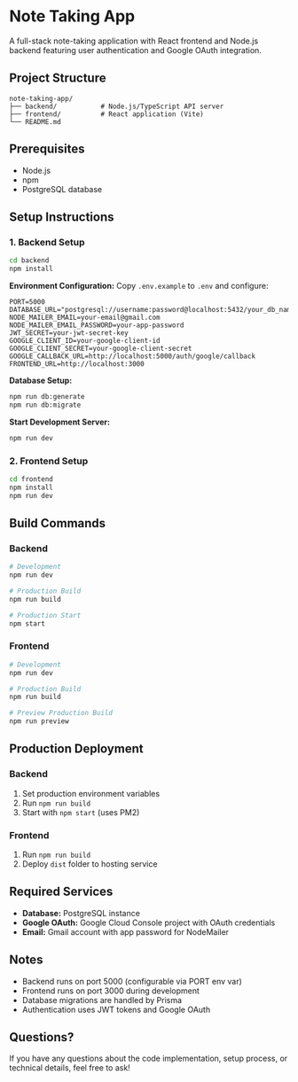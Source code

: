# Note Taking App

A full-stack note-taking application with React frontend and Node.js backend featuring user authentication and Google OAuth integration.

## Project Structure

```
note-taking-app/
├── backend/           # Node.js/TypeScript API server
├── frontend/          # React application (Vite)
└── README.md
```

## Prerequisites

- Node.js
- npm
- PostgreSQL database

## Setup Instructions

### 1. Backend Setup

```bash
cd backend
npm install
```

**Environment Configuration:**
Copy `.env.example` to `.env` and configure:

```env
PORT=5000
DATABASE_URL="postgresql://username:password@localhost:5432/your_db_name"
NODE_MAILER_EMAIL=your-email@gmail.com
NODE_MAILER_EMAIL_PASSWORD=your-app-password
JWT_SECRET=your-jwt-secret-key
GOOGLE_CLIENT_ID=your-google-client-id
GOOGLE_CLIENT_SECRET=your-google-client-secret
GOOGLE_CALLBACK_URL=http://localhost:5000/auth/google/callback
FRONTEND_URL=http://localhost:3000
```

**Database Setup:**

```bash
npm run db:generate
npm run db:migrate
```

**Start Development Server:**

```bash
npm run dev
```

### 2. Frontend Setup

```bash
cd frontend
npm install
npm run dev
```

## Build Commands

### Backend

```bash
# Development
npm run dev

# Production Build
npm run build

# Production Start
npm start
```

### Frontend

```bash
# Development
npm run dev

# Production Build
npm run build

# Preview Production Build
npm run preview
```

## Production Deployment

### Backend

1. Set production environment variables
2. Run `npm run build`
3. Start with `npm start` (uses PM2)

### Frontend

1. Run `npm run build`
2. Deploy `dist` folder to hosting service

## Required Services

- **Database:** PostgreSQL instance
- **Google OAuth:** Google Cloud Console project with OAuth credentials
- **Email:** Gmail account with app password for NodeMailer

## Notes

- Backend runs on port 5000 (configurable via PORT env var)
- Frontend runs on port 3000 during development
- Database migrations are handled by Prisma
- Authentication uses JWT tokens and Google OAuth

## Questions?

If you have any questions about the code implementation, setup process, or technical details, feel free to ask!
